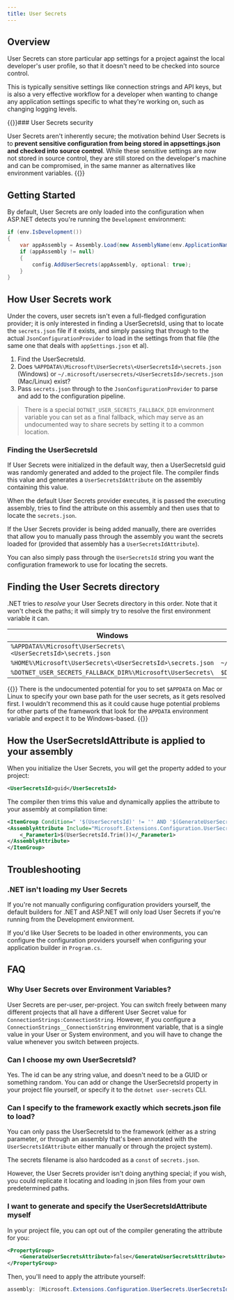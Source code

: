 ```yaml
---
title: User Secrets
---
```


## Overview

User Secrets can store particular app settings for a project against the local developer's user profile, so that it doesn't need to be checked into source control.

This is typically sensitive settings like connection strings and API keys, but is also a very effective workflow for a developer when wanting to change any application settings specific to what they're working on, such as changing logging levels.

{{<warning>}}### User Secrets security

User Secrets aren't inherently secure; the motivation behind User Secrets is to **prevent sensitive configuration from being stored in appsettings.json and checked into source control**. While these sensitive settings are now not stored in source control, they are still stored on the developer's machine and can be compromised, in the same manner as alternatives like environment variables.
{{</warning>}}

## Getting Started

By default, User Secrets are only loaded into the configuration when ASP.NET detects you're running the `Development` environment:

```csharp {hl_lines=[1]}
if (env.IsDevelopment())
{
    var appAssembly = Assembly.Load(new AssemblyName(env.ApplicationName));
    if (appAssembly != null)
    {
        config.AddUserSecrets(appAssembly, optional: true);
    }
}
```

## How User Secrets work

Under the covers, user secrets isn't even a full-fledged configuration provider; it is only interested in finding a UserSecretsId, using that to locate the `secrets.json` file if it exists, and simply passing that through to the actual `JsonConfigurationProvider` to load in the settings from that file (the same one that deals with `appSettings.json` et al).

1. Find the UserSecretsId.
1. Does `%APPDATA%\Microsoft\UserSecrets\<UserSecretsId>\secrets.json` (Windows) or `~/.microsoft/usersecrets/<UserSecretsId>/secrets.json` (Mac/Linux) exist?
1. Pass `secrets.json` through to the `JsonConfigurationProvider` to parse and add to the configuration pipeline.

> There is a special `DOTNET_USER_SECRETS_FALLBACK_DIR` environment variable you can set as a final fallback, which may serve as an undocumented way to share secrets by setting it to a common location.

### Finding the UserSecretsId

If User Secrets were initialized in the default way, then a UserSecretsId guid was randomly generated and added to the project file. The compiler finds this value and generates a `UserSecretsIdAttribute` on the assembly containing this value.

When the default User Secrets provider executes, it is passed the executing assembly, tries to find the attribute on this assembly and then uses that to locate the `secrets.json`.

If the User Secrets provider is being added manually, there are overrides that allow you to manually pass through the assembly you want the secrets loaded for (provided that assembly has a `UserSecretsIdAttribute`).

You can also simply pass through the `UserSecretsId` string you want the configuration framework to use for locating the secrets.

## Finding the User Secrets directory

.NET tries to *resolve* your User Secrets directory in this order. Note that it won't check the paths; it will simply try to resolve the first environment variable it can.

| Windows | Mac / Linux |
|----------|-------------|
| `%APPDATA%\Microsoft\UserSecrets\<UserSecretsId>\secrets.json` |  |
| `%HOME%\Microsoft\UserSecrets\<UserSecretsId>\secrets.json` | `~/.microsoft/usersecrets/<UserSecretsId>/secrets.json` |
| `%DOTNET_USER_SECRETS_FALLBACK_DIR%\Microsoft\UserSecrets\` | `$DOTNET_USER_SECRETS_FALLBACK_DIR/.microsoft/usersecrets/<UserSecretsId>/secrets.json` |

{{<warning>}}
There is the undocumented potential for you to set `$APPDATA` on Mac or Linux to specify your own base path for the user secrets, as it gets resolved first. I wouldn't recommend
this as it could cause huge potential problems for other parts of the framework that look for the `APPDATA` environment variable and expect it to be Windows-based.
{{</warning>}}

## How the UserSecretsIdAttribute is applied to your assembly

When you initialize the User Secrets, you will get the property added to your project:

```xml
<UserSecretsId>guid</UserSecretsId>
```

The compiler then trims this value and dynamically applies the attribute to your assembly at compilation time:

```xml
<ItemGroup Condition=" '$(UserSecretsId)' != '' AND '$(GenerateUserSecretsAttribute)' != 'false' ">
<AssemblyAttribute Include="Microsoft.Extensions.Configuration.UserSecrets.UserSecretsIdAttribute">
    <_Parameter1>$(UserSecretsId.Trim())</_Parameter1>
</AssemblyAttribute>
</ItemGroup>
```

## Troubleshooting

### .NET isn't loading my User Secrets

If you're not manually configuring configuration providers yourself, the default builders for .NET and ASP.NET will only load User Secrets if you're running from the Development environment.

If you'd like User Secrets to be loaded in other environments, you can configure the configuration providers yourself when configuring your application builder in `Program.cs`.

## FAQ

### Why User Secrets over Environment Variables?

User Secrets are per-user, per-project. You can switch freely between many different projects that all have a different User Secret value for `ConnectionStrings:ConnectionString`. However, if you configure a `ConnectionStrings__ConnectionString` environment variable, that is a single value in your User or System environment, and you will have to change the value whenever you switch between projects.

### Can I choose my own UserSecretsId?

Yes. The id can be any string value, and doesn't need to be a GUID or something random. You can add or change the UserSecretsId property in your project file yourself, or specify it to the `dotnet user-secrets` CLI.

### Can I specify to the framework exactly which secrets.json file to load?

You can only pass the UserSecretsId to the framework (either as a string parameter, or through an assembly that's been annotated with the `UserSecretsIdAttribute` either manually or through the project system).

The secrets filename is also hardcoded as a `const` of `secrets.json`.

However, the User Secrets provider isn't doing anything special; if you wish, you could replicate it locating and loading in json files from your own predetermined paths.

### I want to generate and specify the UserSecretsIdAttribute myself

In your project file, you can opt out of the compiler generating the attribute for you:

```xml
<PropertyGroup>
    <GenerateUserSecretsAttribute>false</GenerateUserSecretsAttribute>
</PropertyGroup>
```

Then, you'll need to apply the attribute yourself:

```csharp
assembly: [Microsoft.Extensions.Configuration.UserSecrets.UserSecretsIdAttribute("Your user secrets id")]
```

